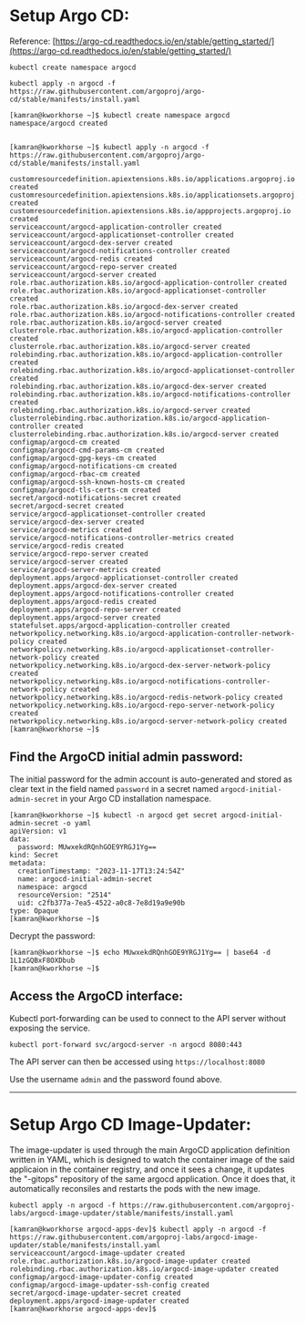 # Setup Argo CD:

Reference: [https://argo-cd.readthedocs.io/en/stable/getting_started/](https://argo-cd.readthedocs.io/en/stable/getting_started/)


```
kubectl create namespace argocd

kubectl apply -n argocd -f https://raw.githubusercontent.com/argoproj/argo-cd/stable/manifests/install.yaml
```


```
[kamran@kworkhorse ~]$ kubectl create namespace argocd
namespace/argocd created


[kamran@kworkhorse ~]$ kubectl apply -n argocd -f https://raw.githubusercontent.com/argoproj/argo-cd/stable/manifests/install.yaml

customresourcedefinition.apiextensions.k8s.io/applications.argoproj.io created
customresourcedefinition.apiextensions.k8s.io/applicationsets.argoproj.io created
customresourcedefinition.apiextensions.k8s.io/appprojects.argoproj.io created
serviceaccount/argocd-application-controller created
serviceaccount/argocd-applicationset-controller created
serviceaccount/argocd-dex-server created
serviceaccount/argocd-notifications-controller created
serviceaccount/argocd-redis created
serviceaccount/argocd-repo-server created
serviceaccount/argocd-server created
role.rbac.authorization.k8s.io/argocd-application-controller created
role.rbac.authorization.k8s.io/argocd-applicationset-controller created
role.rbac.authorization.k8s.io/argocd-dex-server created
role.rbac.authorization.k8s.io/argocd-notifications-controller created
role.rbac.authorization.k8s.io/argocd-server created
clusterrole.rbac.authorization.k8s.io/argocd-application-controller created
clusterrole.rbac.authorization.k8s.io/argocd-server created
rolebinding.rbac.authorization.k8s.io/argocd-application-controller created
rolebinding.rbac.authorization.k8s.io/argocd-applicationset-controller created
rolebinding.rbac.authorization.k8s.io/argocd-dex-server created
rolebinding.rbac.authorization.k8s.io/argocd-notifications-controller created
rolebinding.rbac.authorization.k8s.io/argocd-server created
clusterrolebinding.rbac.authorization.k8s.io/argocd-application-controller created
clusterrolebinding.rbac.authorization.k8s.io/argocd-server created
configmap/argocd-cm created
configmap/argocd-cmd-params-cm created
configmap/argocd-gpg-keys-cm created
configmap/argocd-notifications-cm created
configmap/argocd-rbac-cm created
configmap/argocd-ssh-known-hosts-cm created
configmap/argocd-tls-certs-cm created
secret/argocd-notifications-secret created
secret/argocd-secret created
service/argocd-applicationset-controller created
service/argocd-dex-server created
service/argocd-metrics created
service/argocd-notifications-controller-metrics created
service/argocd-redis created
service/argocd-repo-server created
service/argocd-server created
service/argocd-server-metrics created
deployment.apps/argocd-applicationset-controller created
deployment.apps/argocd-dex-server created
deployment.apps/argocd-notifications-controller created
deployment.apps/argocd-redis created
deployment.apps/argocd-repo-server created
deployment.apps/argocd-server created
statefulset.apps/argocd-application-controller created
networkpolicy.networking.k8s.io/argocd-application-controller-network-policy created
networkpolicy.networking.k8s.io/argocd-applicationset-controller-network-policy created
networkpolicy.networking.k8s.io/argocd-dex-server-network-policy created
networkpolicy.networking.k8s.io/argocd-notifications-controller-network-policy created
networkpolicy.networking.k8s.io/argocd-redis-network-policy created
networkpolicy.networking.k8s.io/argocd-repo-server-network-policy created
networkpolicy.networking.k8s.io/argocd-server-network-policy created
[kamran@kworkhorse ~]$
```



## Find the ArgoCD initial admin password:

The initial password for the admin account is auto-generated and stored as clear text in the field named `password` in a secret named `argocd-initial-admin-secret` in your Argo CD installation namespace. 

```
[kamran@kworkhorse ~]$ kubectl -n argocd get secret argocd-initial-admin-secret -o yaml
apiVersion: v1
data:
  password: MUwxekdRQnhGOE9YRGJ1Yg==
kind: Secret
metadata:
  creationTimestamp: "2023-11-17T13:24:54Z"
  name: argocd-initial-admin-secret
  namespace: argocd
  resourceVersion: "2514"
  uid: c2fb377a-7ea5-4522-a0c8-7e8d19a9e90b
type: Opaque
[kamran@kworkhorse ~]$ 
```

Decrypt the password:

```
[kamran@kworkhorse ~]$ echo MUwxekdRQnhGOE9YRGJ1Yg== | base64 -d
1L1zGQBxF8OXDbub
[kamran@kworkhorse ~]$
```


## Access the ArgoCD interface:
Kubectl port-forwarding can be used to connect to the API server without exposing the service. 

```
kubectl port-forward svc/argocd-server -n argocd 8080:443
```

The API server can then be accessed using `https://localhost:8080`

Use the username `admin` and the password found above.


------
# Setup Argo CD Image-Updater:

The image-updater is used through the main ArgoCD application definition written in YAML, which is designed to watch the container image of the said applicaion in the container registry, and once it sees a change, it updates the "-gitops" repository of the same argocd application. Once it does that, it automatically reconsiles and restarts the pods with the new image.


```
kubectl apply -n argocd -f https://raw.githubusercontent.com/argoproj-labs/argocd-image-updater/stable/manifests/install.yaml
```


```
[kamran@kworkhorse argocd-apps-dev]$ kubectl apply -n argocd -f https://raw.githubusercontent.com/argoproj-labs/argocd-image-updater/stable/manifests/install.yaml
serviceaccount/argocd-image-updater created
role.rbac.authorization.k8s.io/argocd-image-updater created
rolebinding.rbac.authorization.k8s.io/argocd-image-updater created
configmap/argocd-image-updater-config created
configmap/argocd-image-updater-ssh-config created
secret/argocd-image-updater-secret created
deployment.apps/argocd-image-updater created
[kamran@kworkhorse argocd-apps-dev]$ 
```







